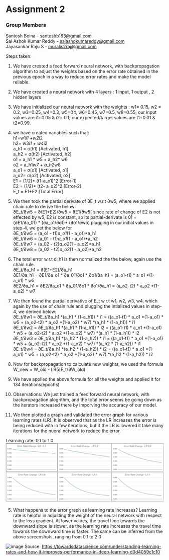 # Assignment 2
### Group Members
Santosh Boina - santoshb183@gmail.com              
Sai Ashok Kumar Reddy - saiashokumareddy@gmail.com                
Jayasankar Raju S - muralis2raj@gmail.com             


Steps taken:
1. We have created a feed forward neural network, with backpropagation  algorithm to adjust the weights based on the error rate obtained in the previous epoch in a way to reduce error rates and make the model reliable.
2. We have created a neural network with 4 layers : 1 input, 1 output , 2 hidden layers
3. We have initialized our neural network with the weights : w1= 0.15, w2 = 0.2, w3=0.25, w4=0.3, w5=04, w6=0.45, w7=0.5, w8=0.55; our input values are i1=0.05 & i2= 0.1; our expected/target values are t1=0.01 & t2=0.99.
4. we have created variables such that:  
    h1=w1*i1 +w2*i2  
    h2= w3*i1 + w4*i2  
    a_h1 = σ(h1)  [Activated, h1]  
    a_h2 = σ(h2) [Activated, h2]  
    o1 = a_h1 * w5 + a_h2* w6  
    o2 = a_h1*w7 + a_h2*w8  
    a_o1 = σ(o1) [Activated, o1]  
    a_o2= σ(o2)  [Activated, o2]  
    E1 = (1/2)* (t1-a_o1)^2  [Error-1]  
    E2 = (1/2)* (t2- a_o2)^2 [Error-2]  
    E_t = E1+E2  [Total Error]  
5.  We then took the partial derivate of ∂E_t w.r.t ∂w5, where we applied chain rule to derive the below:  
    ∂E_t/∂w5 = ∂(E1+E2)/∂w5 = ∂E1/∂w5[ since rate of change of E2 is not effected by w5, E2 is constant, so its partial-derivate is 0] =  
    (∂E1/∂a_01) * (∂a_o1/∂o1)* (∂o1/∂w5)
    plugging in our initial values in step-4, we get the below for  
    ∂E_t/∂w5 =	(a_o1 - t1)*a_o1*(1 - a_o1)*a_h1  
    ∂E_t/∂w6 =	(a_01 - t1)*a_o1*(1 - a_o1)*a_h2  
    ∂E_t/∂w7 =	(a_02 - t2)*a_o2*(1 - a_o2)*a_h1  
    ∂E_t/∂w8 =	(a_02 - t2)*a_o2*(1 - a_o2)*a_h2  

6. The total error w.r.t d_h1 is then normalized the the below, again use the chain rule.  
    ∂E_t/∂a_h1 =	∂(E1+E2)/∂a_h1  
    ∂E1/∂a_h1 =	∂E1/∂a_o1 * ∂a_01/∂o1 * ∂o1/∂a_h1 = (a_o1-t1) * a_o1 *(1-a_o1) * w5  
    ∂E2/∂a_h1 =	∂E2/∂a_o1 * ∂a_01/∂o1 * ∂o1/∂a_h1 = (a_o2-t2) * a_o2 *(1-a_o2) * w7  
7. We then found the partial derivative of E_t w.r.t w1, w2, w3, w4, which again by the use of chain rule and plugging the intialized values in step-4, we derived below:  
    ∂E_t/∂w1 =	∂E_t/∂a_h1 *(a_h1 * (1-a_h1)) * i1		=		((a_o1-t1) * a_o1 *(1-a_o1) * w5 + (a_o2-t2) * a_o2 *(1-a_o2) * w7) *(a_h1 * (1-a_h1)) * i1  
    ∂E_t/∂w2 =	∂E_t/∂a_h1 *(a_h1 * (1-a_h1)) * i2		=		((a_o1-t1) * a_o1 *(1-a_o1) * w5 + (a_o2-t2) * a_o2 *(1-a_o2) * w7) *(a_h1 * (1-a_h1)) * i2  
    ∂E_t/∂w3 =	∂E_t/∂a_h1 *(a_h2 * (1-a_h2)) * i1		=		((a_o1-t1) * a_o1 *(1-a_o1) * w5 + (a_o2-t2) * a_o2 *(1-a_o2) * w7) *(a_h2 * (1-a_h2)) * i1  
    ∂E_t/∂w4 =	∂E_t/∂a_h1 *(a_h2 * (1-a_h2)) * i2		=		((a_o1-t1) * a_o1 *(1-a_o1) * w5 + (a_o2-t2) * a_o2 *(1-a_o2) * w7) *(a_h2 * (1-a_h2)) * i2  
 8. Now for backpropagation to calculate new weights, we used the formula
    W_new = W_old - LR(∂E_t/∂W_old) 
 9. We have applied the above formula for all the weights and applied it for 134 iterations(epochs)
 10. Observations: We just trained a feed forward neural network, with backpropagation alogrithm, and the total error seems be going down as the iterators increased there by imporving the accuracy of our model.
 11. We then plotted a graph and validated the error graph for various learning rates (LR). It is observed that as the LR increases the error is being reduced with in few iterations, but if the LR is lowered it take many iterations for the nueral network to reduce the error.


Learning rate: 0.1 to 1.0
![image](learning_rate.JPG)


5. What happens to the error graph as learning rate increases?
Learning rate is helpful in adjusting the weight of the neural network with respect to the loss gradient. At lower values, the travel time towards the downward slope is slower, as the learning rate increases the travel time towards the downward time is faster. The same can be inferred from the above screenshots, ranging from 0.1 to 2.0

![image](https://user-images.githubusercontent.com/28112776/118125811-7521a300-b3c5-11eb-8617-e00d118b8b14.png)
Source:
https://towardsdatascience.com/understanding-learning-rates-and-how-it-improves-performance-in-deep-learning-d0d4059c1c10
